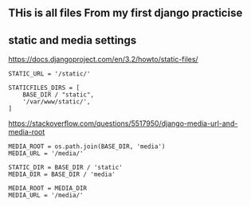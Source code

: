 ## THis is all files From my first django practicise


## static and media settings 
https://docs.djangoproject.com/en/3.2/howto/static-files/

```
STATIC_URL = '/static/'

STATICFILES_DIRS = [
    BASE_DIR / "static",
    '/var/www/static/',
]

```


https://stackoverflow.com/questions/5517950/django-media-url-and-media-root

```
MEDIA_ROOT = os.path.join(BASE_DIR, 'media')
MEDIA_URL = '/media/'
```



```
STATIC_DIR = BASE_DIR / 'static'
MEDIA_DIR = BASE_DIR / 'media'

MEDIA_ROOT = MEDIA_DIR
MEDIA_URL = '/media/'
```
